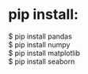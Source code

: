 # pip install: 
$ pip install pandas</br>
$ pip install numpy</br>
$ pip install matplotlib</br>
$ pip install seaborn</br>